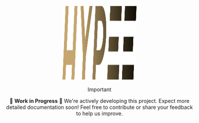 <div align='center'>

<img src="./assets/brand/logo.svg" width=200 height=200>

<!-- <h3>Workflow is a Flutter application designed for workflow management in laundry services by monitoring and collecting data on client laundry, through real-time reporting on service times and breaks.</h3> -->

>[!IMPORTANT]
> 🚧 **Work in Progress** 🚧
> We're actively developing this project. Expect more detailed documentation soon! Feel free to contribute or share your feedback to help us improve.

<!-- ### Navigation

[Overview](#overview) | [UI Showcase](#ui-showcase) | [Features](#features) | [Technologies used](#technologies-used)

Read in different languages:
<br>

![PL](./assets/icons/icons8-poland-32.png)[](./README.POLISH.md) ![EN](./assets/icons/icons8-usa-32.png)[](./README.md)

</div>

## Overview

<div align='justify'>
This project is a tablet-based application designed to streamline workflow management in laundry services. It serves as a tool for monitoring and collecting data on the time spent on each client's laundry, including work durations and breaks.

Integrating with an API, the application fetches client data and uploads reports on service times, break durations, and reasons for breaks, enhancing operational efficiency and transparency.

The app was first written roughly two years ago per client's request, as I was using setState for everything back then you can imagine how unreadable and unmaintable it was. About a year ago it was rewritten using Bloc architecture.
</div>

<br>

## UI Showcase

🚧 **Work in Progress** 🚧

This project is currently under development, and the UI showcase will be updated at a later stage.

<details>

<summary> Screenshots </summary>

<br>

<div align="center">

</div>

</details>

<details>

<summary>GIFs</summary>

</details>

<br>

## Features

- **Client Data Integration**: Fetches client information from an API for easy access.
- **Time Tracking**: Records how long each client's laundry takes to process.
- **Break Monitoring**: Keeps track of breaks, including how long they last and their reason.
- **Data Reporting**: Sends reports on service times and breaks back to the management or for record-keeping.
- **Local Storage for Incomplete Reports**: Utilizes local storage to save reports that have missing information. These can be completed and reviewed before being sent to the server, ensuring data accuracy and completeness.

<br>

## Technologies Used

This project leverages following major libraries:

- **Bloc** for state management: [Bloc on GitHub](https://github.com/felangel/bloc)
- **very_good_cli** for project generation: [very_good_cli on GitHub](https://github.com/VeryGoodOpenSource/very_good_cli)
- **GoRouter** for navigation: [GoRouter on GitHub](https://github.com/csells/go_router)
- **Freezed** for models code generation: [Freezed on GitHub](https://github.com/rrousselGit/freezed)
- **Hive** for local storage: [Hive on GitHub](https://github.com/hivedb/hive) -->
